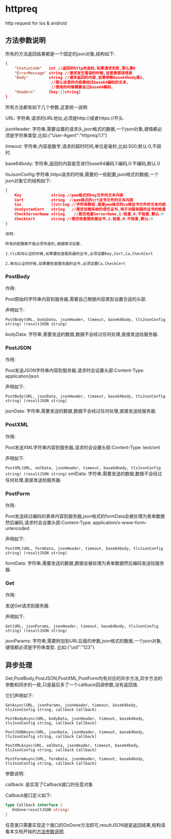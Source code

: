 # httpreq

http request for ios &amp; android

## 方法参数说明

所有的方法返回结果都是一个固定的json对象,结构如下:

```json
{
    "StatusCode"   int //返回的http状态码,如果请求失败,那么是0
    "ErrorMessage" string //请求发生错误的时候,这里是错误信息
    "Body"         string //请求返回的内容,如果参数base64body是1,
                    //那么这里的内容是经过base64编码的文本,
                    //使用的时候需要自己base64解码.
    "Headers"      {key:[]string}
}
```

所有方法都有如下几个参数,这里统一说明:

URL: 字符串,请求的URL地址,必须是http://或者https://开头.

jsonHeader: 字符串,需要设置的请求头,json格式的数据,一个json对象,键值都必须是字符串类型.比如:{"User-Agent":"httpreq/1.1"}

timeout: 字符串,内容是数字,请求的超时时间,单位是毫秒,比如:500;默认:0,不超时.

base64body: 字符串,返回的内容是否进行base64编码.1:编码,0:不编码,默认:0

tlsJsonConfig:字符串,https请求的时候,需要的一些配置,json格式的数据,一个json对象它的结构如下:

```json
{
    Key             string //pem格式的key文件的文本内容
    Cert            string  //pem格式的crt证书文件的文本内容
    Cas             []string //字符串数组,值是pem格式的ca根证书文件的文本内容,用于对服务器的证书的检查
    UseSystemCert   string   //是否加载系统的信任证书,用于对服务器的证书的检查,1:加载,0:不加载,默认:1
    CheckServerName string    //是否检查ServerName,1:检查,0:不检查,默认:0
    CheckCert       string //是否检查服务器证书,1:检查,0:不检查,默认:0
}
```

    说明:

    所有的配置都不是必须传递的,根据情况设置.

    1.tls双向认证的时候,如果要检查服务器的证书,必须设置Key,Cert,Ca,CheckCert

    2.单向认证的时候,如果要检查服务器的证书,必须设置Ca,CheckCert

### PostBody

作用:

Post原始的字符串内容到服务器,需要自己根据内容类型设置合适的头部.

声明如下:

`PostBody(URL, bodyData, jsonHeader, timeout, base64body, tlsJsonConfig string) (resultJSON string)`

bodyData: 字符串,需要发送的数据,数据不会经过任何处理,直接发送给服务器.

### PostJSON

作用:

Post发送JSON字符串内容到服务器,请求时会设置头部:Content-Type: application/json

声明如下:

`PostBody(URL, jsonData, jsonHeader, timeout, base64body, tlsJsonConfig string) (resultJSON string)`

jsonData: 字符串,需要发送的数据,数据不会经过任何处理,直接发送给服务器.

### PostXML

作用:

Post发送XML字符串内容到服务器,请求时会设置头部:Content-Type: text/xml

声明如下:

`PostXML(URL, xmlData, jsonHeader, timeout, base64body, tlsJsonConfig string) (resultJSON string)`
xmlData: 字符串,需要发送的数据,数据不会经过任何处理,直接发送给服务器.

### PostForm

作用:

Post发送经过编码的表单内容到服务器,json格式的formData会被处理为表单数据然后编码,请求时会设置头部:Content-Type: application/x-www-form-urlencoded

声明如下:

`PostXML(URL, formData, jsonHeader, timeout, base64body, tlsJsonConfig string) (resultJSON string)`

formData: 字符串,需要发送的数据,数据会被处理为表单数据然后编码发送给服务器.

### Get

作用:

发送Get请求到服务器.

声明如下:

`Get(URL, jsonParams, jsonHeader, timeout, base64body, tlsJsonConfig string) (resultJSON string)`

jsonParams: 字符串,需要附加到URL后面的参数,json格式的数据,一个json对象,键值都必须是字符串类型.
    比如:{"uid":"123"}

## 异步处理

Get,PostBody,PostJSON,PostXML,PostForm均有对应的异步方法,异步方法的参数和同步的一致,只是最后多了一个callback回调参数,没有返回值.

它们声明如下:

`GetAsync(URL, jsonParams, jsonHeader, timeout, base64body, tlsJsonConfig string, callback Callback)`

`PostBodyAsync(URL, bodyData, jsonHeader, timeout, base64body, tlsJsonConfig string, callback Callback)`

`PostJSONAsync(URL, jsonData, jsonHeader, timeout, base64body, tlsJsonConfig string, callback Callback)`

`PostXMLAsync(URL, xmlData, jsonHeader, timeout, base64body, tlsJsonConfig string, callback Callback)`

`PostFormAsync(URL, formData, jsonHeader, timeout, base64body, tlsJsonConfig string, callback Callback)`

参数说明:

callback: 是实现了Callback接口的任意对象

Callback接口定义如下:

```go
type Callback interface {
   OnDone(resultJSON string)
}
```

任意类只需要实现这个接口的OnDone方法即可,resultJSON就是返回结果,结构请看本文档开始的[方法参数说明](#方法参数说明).